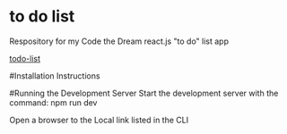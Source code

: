 # to do list
Respository for my Code the Dream react.js "to do" list app

[todo-list](https://github.com/eric-m-rodriguez/todo-list)

#Installation Instructions

#Running the Development Server
Start the development server with the command: npm run dev

Open a browser to the Local link listed in the CLI


